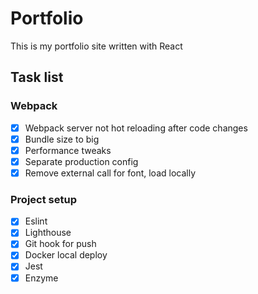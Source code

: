 # Portfolio
This is my portfolio site written with React

## Task list
### Webpack

- [x] Webpack server not hot reloading after code changes
- [x] Bundle size to big
- [x] Performance tweaks
- [x] Separate production config
- [x] Remove external call for font, load locally 

### Project setup
- [x] Eslint
- [x] Lighthouse
- [x] Git hook for push
- [x] Docker local deploy
- [x] Jest 
- [x] Enzyme